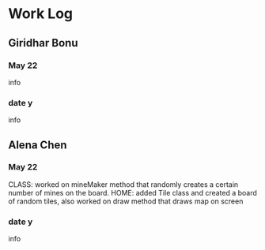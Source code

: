 # Work Log

## Giridhar Bonu

### May 22

info

### date y

info


## Alena Chen

### May 22

CLASS: worked on mineMaker method that randomly creates a certain number of mines on the board.
HOME: added Tile class and created a board of random tiles, also worked on draw method that draws map on screen

### date y

info
